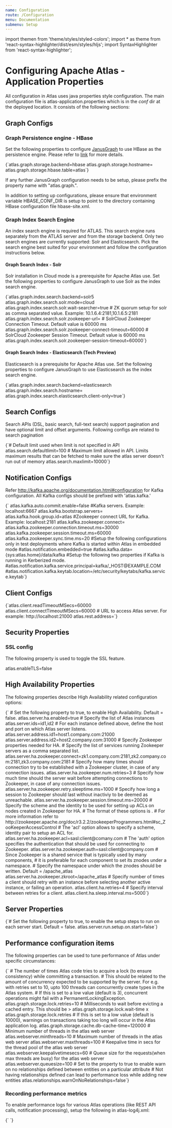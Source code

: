 ```yaml
---
name: Configuration
route: /Configuration
menu: Documentation
submenu: Setup 
---
```

import  themen  from 'theme/styles/styled-colors';
import  * as theme  from 'react-syntax-highlighter/dist/esm/styles/hljs';
import SyntaxHighlighter from 'react-syntax-highlighter';

# Configuring Apache Atlas - Application Properties

All configuration in Atlas uses java properties style configuration. The main configuration file is atlas-application.properties which is in the *conf* dir at the deployed location. It consists of the following sections:


## Graph Configs

### Graph Persistence engine - HBase
Set the following properties to configure [JanusGraph](https://janusgraph.org/) to use HBase as the persistence engine. Please refer to [link](http://docs.janusgraph.org/0.2.0/configuration.html#_hbase_caching) for more details.

<SyntaxHighlighter wrapLines={true} language="shell" style={theme.dark}>
{`atlas.graph.storage.backend=hbase
atlas.graph.storage.hostname=<ZooKeeper Quorum>
atlas.graph.storage.hbase.table=atlas`}
</SyntaxHighlighter>

If any further JanusGraph configuration needs to be setup, please prefix the property name with "atlas.graph.".

In addition to setting up configurations, please ensure that environment variable HBASE_CONF_DIR is setup to point to
the directory containing HBase configuration file hbase-site.xml.

### Graph Index Search Engine

An index search engine is required for ATLAS. This search engine runs separately from the ATLAS server and from the
storage backend. Only two search engines are currently supported: Solr and Elasticsearch. Pick the search engine
best suited for your environment and follow the configuration instructions below.

#### Graph Search Index - Solr
Solr installation in Cloud mode is a prerequisite for Apache Atlas use. Set the following properties to configure JanusGraph to use Solr as the index search engine.

<SyntaxHighlighter wrapLines={true} language="bash" style={themen}>
{`atlas.graph.index.search.backend=solr5
atlas.graph.index.search.solr.mode=cloud
atlas.graph.index.search.solr.wait-searcher=true
# ZK quorum setup for solr as comma separated value. Example: 10.1.6.4:2181,10.1.6.5:2181
atlas.graph.index.search.solr.zookeeper-url=
# SolrCloud Zookeeper Connection Timeout. Default value is 60000 ms
atlas.graph.index.search.solr.zookeeper-connect-timeout=60000
# SolrCloud Zookeeper Session Timeout. Default value is 60000 ms
atlas.graph.index.search.solr.zookeeper-session-timeout=60000`}
</SyntaxHighlighter>

#### Graph Search Index - Elasticsearch (Tech Preview)
Elasticsearch is a prerequisite for Apache Atlas use. Set the following properties to configure JanusGraph to use Elasticsearch as the index search engine.

<SyntaxHighlighter wrapLines={true} language="bash" style={theme.dark}>
{`atlas.graph.index.search.backend=elasticsearch
atlas.graph.index.search.hostname=<hostname(s) of the Elasticsearch master nodes comma separated>
atlas.graph.index.search.elasticsearch.client-only=true`}
</SyntaxHighlighter>


## Search Configs
Search APIs (DSL, basic search, full-text search) support pagination and have optional limit and offset arguments. Following configs are related to search pagination

<SyntaxHighlighter wrapLines={true} language="bash" style={theme.dark}>
{`# Default limit used when limit is not specified in API
atlas.search.defaultlimit=100
# Maximum limit allowed in API. Limits maximum results that can be fetched to make sure the atlas server doesn't run out of memory
atlas.search.maxlimit=10000`}
</SyntaxHighlighter>


## Notification Configs
Refer http://kafka.apache.org/documentation.html#configuration for Kafka configuration. All Kafka configs should be prefixed with 'atlas.kafka.'

<SyntaxHighlighter wrapLines={true} language="bash"  style={theme.dark}>
{`
atlas.kafka.auto.commit.enable=false
#Kafka servers. Example: localhost:6667
atlas.kafka.bootstrap.servers=
atlas.kafka.hook.group.id=atlas
#Zookeeper connect URL for Kafka. Example: localhost:2181
atlas.kafka.zookeeper.connect=
atlas.kafka.zookeeper.connection.timeout.ms=30000
atlas.kafka.zookeeper.session.timeout.ms=60000
atlas.kafka.zookeeper.sync.time.ms=20
#Setup the following configurations only in test deployments where Kafka is started within Atlas in embedded mode
#atlas.notification.embedded=true
#atlas.kafka.data={sys:atlas.home}/data/kafka
#Setup the following two properties if Kafka is running in Kerberized mode.
#atlas.notification.kafka.service.principal=kafka/_HOST@EXAMPLE.COM
#atlas.notification.kafka.keytab.location=/etc/security/keytabs/kafka.service.keytab`}
</SyntaxHighlighter>

## Client Configs

<SyntaxHighlighter wrapLines={true} language="bash" style={theme.dark}>
{`atlas.client.readTimeoutMSecs=60000
atlas.client.connectTimeoutMSecs=60000
# URL to access Atlas server. For example: http://localhost:21000
atlas.rest.address=`}
</SyntaxHighlighter>


## Security Properties

### SSL config
The following property is used to toggle the SSL feature.

<SyntaxHighlighter wrapLines={true} language="bash" style={theme.dark}>
atlas.enableTLS=false
</SyntaxHighlighter>

## High Availability Properties
The following properties describe High Availability related configuration options:

<SyntaxHighlighter wrapLines={true} language="bash" style={theme.dark}>
{`
# Set the following property to true, to enable High Availability. Default = false.
atlas.server.ha.enabled=true
# Specify the list of Atlas instances
atlas.server.ids=id1,id2
# For each instance defined above, define the host and port on which Atlas server listens.
atlas.server.address.id1=host1.company.com:21000
atlas.server.address.id2=host2.company.com:31000
# Specify Zookeeper properties needed for HA.
# Specify the list of services running Zookeeper servers as a comma separated list.
atlas.server.ha.zookeeper.connect=zk1.company.com:2181,zk2.company.com:2181,zk3.company.com:2181
# Specify how many times should connection try to be established with a Zookeeper cluster, in case of any connection issues.
atlas.server.ha.zookeeper.num.retries=3
# Specify how much time should the server wait before attempting connections to Zookeeper, in case of any connection issues.
atlas.server.ha.zookeeper.retry.sleeptime.ms=1000
# Specify how long a session to Zookeeper should last without inactiviy to be deemed as unreachable.
atlas.server.ha.zookeeper.session.timeout.ms=20000
# Specify the scheme and the identity to be used for setting up ACLs on nodes created in Zookeeper for HA.
# The format of these options is <scheme:identity>.
# For more information refer to 
http://zookeeper.apache.org/doc/r3.2.2/zookeeperProgrammers.html#sc_ZooKeeperAccessControl
# The 'acl' option allows to specify a scheme, identity pair to setup an ACL for.
atlas.server.ha.zookeeper.acl=sasl:client@comany.com
# The 'auth' option specifies the authentication that should be used for connecting to Zookeeper.
atlas.server.ha.zookeeper.auth=sasl:client@company.com
# Since Zookeeper is a shared service that is typically used by many components,
# it is preferable for each component to set its znodes under a namespace.
# Specify the namespace under which the znodes should be written. Default = /apache_atlas
atlas.server.ha.zookeeper.zkroot=/apache_atlas
# Specify number of times a client should retry with an instance before selecting another active instance, or failing an operation.
atlas.client.ha.retries=4
# Specify interval between retries for a client.
atlas.client.ha.sleep.interval.ms=5000`}
</SyntaxHighlighter>

## Server Properties
<SyntaxHighlighter wrapLines={true} language="bash" style={theme.dark}>
{`# Set the following property to true, to enable the setup steps to run on each server start. Default = false.
atlas.server.run.setup.on.start=false`}
</SyntaxHighlighter>

## Performance configuration items
The following properties can be used to tune performance of Atlas under specific circumstances:

<SyntaxHighlighter wrapLines={true} language="bash" style={theme.dark}>
{`
# The number of times Atlas code tries to acquire a lock (to ensure consistency) while committing a transaction.
# This should be related to the amount of concurrency expected to be supported by the server. For e.g. with retries set to 10, upto 100 threads can concurrently create types in the Atlas system.
# If this is set to a low value (default is 3), concurrent operations might fail with a PermanentLockingException.
atlas.graph.storage.lock.retries=10
# Milliseconds to wait before evicting a cached entry. This should be > atlas.graph.storage.lock.wait-time x atlas.graph.storage.lock.retries
# If this is set to a low value (default is 10000), warnings on transactions taking too long will occur in the Atlas application log.
atlas.graph.storage.cache.db-cache-time=120000
# Minimum number of threads in the atlas web server
atlas.webserver.minthreads=10
# Maximum number of threads in the atlas web server
atlas.webserver.maxthreads=100
# Keepalive time in secs for the thread pool of the atlas web server
atlas.webserver.keepalivetimesecs=60
# Queue size for the requests(when max threads are busy) for the atlas web server
atlas.webserver.queuesize=100
# Set to the property to true to enable warn on no relationships defined between entities on a particular attribute
# Not having relationships defined can lead to performance loss while adding new entities
atlas.relationships.warnOnNoRelationships=false`}
</SyntaxHighlighter>

### Recording performance metrics
To enable performance logs for various Atlas operations (like REST API calls, notification processing), setup the following in atlas-log4j.xml:

<SyntaxHighlighter wrapLines={true} language="xml" style={theme.dark}>
{`<appender name="perf_appender" class="org.apache.log4j.DailyRollingFileAppender">
  <param name="File" value="/var/log/atlas/atlas_perf.log"/>
  <param name="datePattern" value="'.'yyyy-MM-dd"/>
  <param name="append" value="true"/>
  <layout class="org.apache.log4j.PatternLayout">
    <param name="ConversionPattern" value="%d|%t|%m%n"/>
  </layout>
</appender>

 <logger name="org.apache.atlas.perf" additivity="false">
   <level value="debug"/>
   <appender-ref ref="perf_appender"/>
 </logger>`}
</SyntaxHighlighter>
